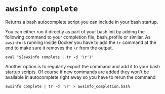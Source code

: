# `awsinfo complete`

Returns a bash autocomplete script you can include in your bash startup.

You can either run it directly as part of your bash init by adding the following command to your
completion file, bash_profile or similar. As `awsinfo` is running inside Docker you have
to add the `tr` command at the end to make sure it removes the `\r` from the output.

```
eval "$(awsinfo complete | tr -d '\r')"
```

Another option is to regularly export the command and add it to your bash startup scripts.
Of course if new commands are added they won't be available in autocomplete right away so
you have to rerun the command

```
awsinfo complete | tr -d '\r' > awsinfo_completion.bash
```
